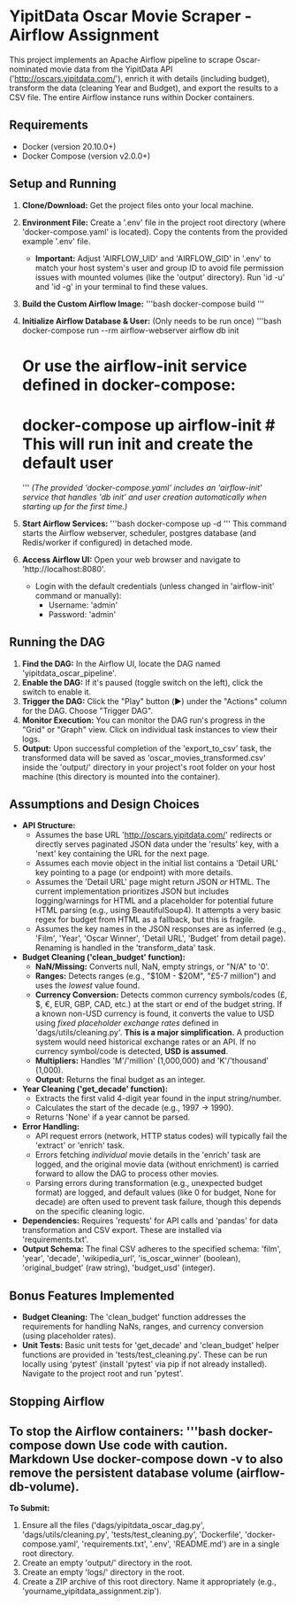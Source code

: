# YipitData Oscar Movie Scraper - Airflow Assignment

This project implements an Apache Airflow pipeline to scrape Oscar-nominated movie data from the YipitData API ('http://oscars.yipitdata.com/'), enrich it with details (including budget), transform the data (cleaning Year and Budget), and export the results to a CSV file. The entire Airflow instance runs within Docker containers.

## Requirements

*   Docker (version 20.10.0+)
*   Docker Compose (version v2.0.0+)

## Setup and Running

1.  **Clone/Download:** Get the project files onto your local machine.
2.  **Environment File:** Create a '.env' file in the project root directory (where 'docker-compose.yaml' is located). Copy the contents from the provided example '.env' file.
    *   **Important:** Adjust 'AIRFLOW_UID' and 'AIRFLOW_GID' in '.env' to match your host system's user and group ID to avoid file permission issues with mounted volumes (like the 'output' directory). Run 'id -u' and 'id -g' in your terminal to find these values.
3.  **Build the Custom Airflow Image:**
    '''bash
    docker-compose build
    '''
4.  **Initialize Airflow Database & User:** (Only needs to be run once)
    '''bash
    docker-compose run --rm airflow-webserver airflow db init
    # Or use the airflow-init service defined in docker-compose:
    # docker-compose up airflow-init # This will run init and create the default user
    '''
    *(The provided 'docker-compose.yaml' includes an 'airflow-init' service that handles 'db init' and user creation automatically when starting up for the first time.)*

5.  **Start Airflow Services:**
    '''bash
    docker-compose up -d
    '''
    This command starts the Airflow webserver, scheduler, postgres database (and Redis/worker if configured) in detached mode.

6.  **Access Airflow UI:** Open your web browser and navigate to 'http://localhost:8080'.
    *   Login with the default credentials (unless changed in 'airflow-init' command or manually):
        *   Username: 'admin'
        *   Password: 'admin'

## Running the DAG

1.  **Find the DAG:** In the Airflow UI, locate the DAG named 'yipitdata_oscar_pipeline'.
2.  **Enable the DAG:** If it's paused (toggle switch on the left), click the switch to enable it.
3.  **Trigger the DAG:** Click the "Play" button (▶️) under the "Actions" column for the DAG. Choose "Trigger DAG".
4.  **Monitor Execution:** You can monitor the DAG run's progress in the "Grid" or "Graph" view. Click on individual task instances to view their logs.
5.  **Output:** Upon successful completion of the 'export_to_csv' task, the transformed data will be saved as 'oscar_movies_transformed.csv' inside the 'output/' directory in your project's root folder on your host machine (this directory is mounted into the container).

## Assumptions and Design Choices

*   **API Structure:**
    *   Assumes the base URL 'http://oscars.yipitdata.com/' redirects or directly serves paginated JSON data under the 'results' key, with a 'next' key containing the URL for the next page.
    *   Assumes each movie object in the initial list contains a 'Detail URL' key pointing to a page (or endpoint) with more details.
    *   Assumes the 'Detail URL' page might return JSON *or* HTML. The current implementation prioritizes JSON but includes logging/warnings for HTML and a placeholder for potential future HTML parsing (e.g., using BeautifulSoup4). It attempts a very basic regex for budget from HTML as a fallback, but this is fragile.
    *   Assumes the key names in the JSON responses are as inferred (e.g., 'Film', 'Year', 'Oscar Winner', 'Detail URL', 'Budget' from detail page). Renaming is handled in the 'transform_data' task.
*   **Budget Cleaning ('clean_budget' function):**
    *   **NaN/Missing:** Converts null, NaN, empty strings, or "N/A" to '0'.
    *   **Ranges:** Detects ranges (e.g., "$10M - $20M", "£5-7 million") and uses the *lowest* value found.
    *   **Currency Conversion:** Detects common currency symbols/codes (£, $, €, EUR, GBP, CAD, etc.) at the start or end of the budget string. If a known non-USD currency is found, it converts the value to USD using *fixed placeholder exchange rates* defined in 'dags/utils/cleaning.py'. **This is a major simplification.** A production system would need historical exchange rates or an API. If no currency symbol/code is detected, **USD is assumed**.
    *   **Multipliers:** Handles 'M'/'million' (1,000,000) and 'K'/'thousand' (1,000).
    *   **Output:** Returns the final budget as an integer.
*   **Year Cleaning ('get_decade' function):**
    *   Extracts the first valid 4-digit year found in the input string/number.
    *   Calculates the start of the decade (e.g., 1997 -> 1990).
    *   Returns 'None' if a year cannot be parsed.
*   **Error Handling:**
    *   API request errors (network, HTTP status codes) will typically fail the 'extract' or 'enrich' task.
    *   Errors fetching *individual* movie details in the 'enrich' task are logged, and the original movie data (without enrichment) is carried forward to allow the DAG to process other movies.
    *   Parsing errors during transformation (e.g., unexpected budget format) are logged, and default values (like 0 for budget, None for decade) are often used to prevent task failure, though this depends on the specific cleaning logic.
*   **Dependencies:** Requires 'requests' for API calls and 'pandas' for data transformation and CSV export. These are installed via 'requirements.txt'.
*   **Output Schema:** The final CSV adheres to the specified schema: 'film', 'year', 'decade', 'wikipedia_url', 'is_oscar_winner' (boolean), 'original_budget' (raw string), 'budget_usd' (integer).

## Bonus Features Implemented

*   **Budget Cleaning:** The 'clean_budget' function addresses the requirements for handling NaNs, ranges, and currency conversion (using placeholder rates).
*   **Unit Tests:** Basic unit tests for 'get_decade' and 'clean_budget' helper functions are provided in 'tests/test_cleaning.py'. These can be run locally using 'pytest' (install 'pytest' via pip if not already installed). Navigate to the project root and run 'pytest'.

## Stopping Airflow

To stop the Airflow containers:
'''bash
docker-compose down
Use code with caution.
Markdown
Use docker-compose down -v to also remove the persistent database volume (airflow-db-volume).
---

**To Submit:**

1.  Ensure all the files ('dags/yipitdata_oscar_dag.py', 'dags/utils/cleaning.py', 'tests/test_cleaning.py', 'Dockerfile', 'docker-compose.yaml', 'requirements.txt', '.env', 'README.md') are in a single root directory.
2.  Create an empty 'output/' directory in the root.
3.  Create an empty 'logs/' directory in the root.
4.  Create a ZIP archive of this root directory. Name it appropriately (e.g., 'yourname_yipitdata_assignment.zip').